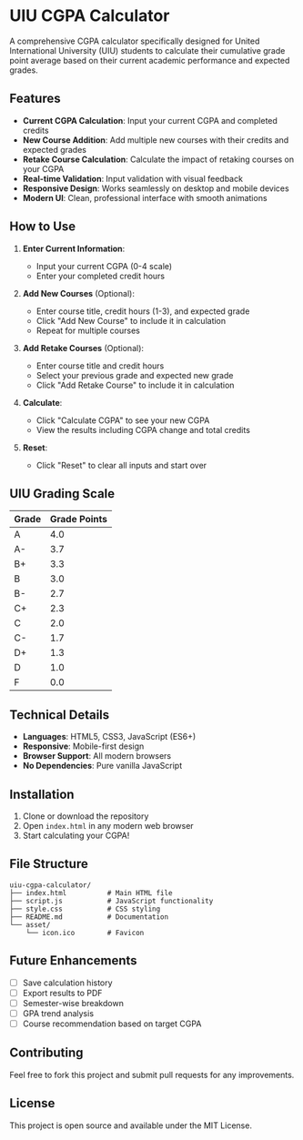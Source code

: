 # UIU CGPA Calculator

A comprehensive CGPA calculator specifically designed for United International University (UIU) students to calculate their cumulative grade point average based on their current academic performance and expected grades.

## Features

- **Current CGPA Calculation**: Input your current CGPA and completed credits
- **New Course Addition**: Add multiple new courses with their credits and expected grades
- **Retake Course Calculation**: Calculate the impact of retaking courses on your CGPA
- **Real-time Validation**: Input validation with visual feedback
- **Responsive Design**: Works seamlessly on desktop and mobile devices
- **Modern UI**: Clean, professional interface with smooth animations

## How to Use

1. **Enter Current Information**:
   - Input your current CGPA (0-4 scale)
   - Enter your completed credit hours

2. **Add New Courses** (Optional):
   - Enter course title, credit hours (1-3), and expected grade
   - Click "Add New Course" to include it in calculation
   - Repeat for multiple courses

3. **Add Retake Courses** (Optional):
   - Enter course title and credit hours
   - Select your previous grade and expected new grade
   - Click "Add Retake Course" to include it in calculation

4. **Calculate**:
   - Click "Calculate CGPA" to see your new CGPA
   - View the results including CGPA change and total credits

5. **Reset**:
   - Click "Reset" to clear all inputs and start over

## UIU Grading Scale

| Grade | Grade Points |
|-------|-------------|
| A     | 4.0         |
| A-    | 3.7         |
| B+    | 3.3         |
| B     | 3.0         |
| B-    | 2.7         |
| C+    | 2.3         |
| C     | 2.0         |
| C-    | 1.7         |
| D+    | 1.3         |
| D     | 1.0         |
| F     | 0.0         |

## Technical Details

- **Languages**: HTML5, CSS3, JavaScript (ES6+)
- **Responsive**: Mobile-first design
- **Browser Support**: All modern browsers
- **No Dependencies**: Pure vanilla JavaScript

## Installation

1. Clone or download the repository
2. Open `index.html` in any modern web browser
3. Start calculating your CGPA!

## File Structure

```
uiu-cgpa-calculator/
├── index.html          # Main HTML file
├── script.js           # JavaScript functionality
├── style.css           # CSS styling
├── README.md           # Documentation
└── asset/
    └── icon.ico        # Favicon
```

## Future Enhancements

- [ ] Save calculation history
- [ ] Export results to PDF
- [ ] Semester-wise breakdown
- [ ] GPA trend analysis
- [ ] Course recommendation based on target CGPA

## Contributing

Feel free to fork this project and submit pull requests for any improvements.

## License

This project is open source and available under the MIT License.